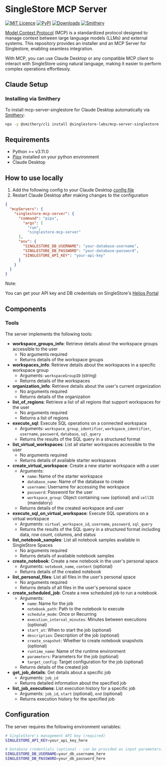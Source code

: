 # SingleStore MCP Server

<p>
<a href="https://github.com/singlestore-labs/mcp-server-singlestore/blob/main/LICENSE"><img alt="MIT Licence" src="https://img.shields.io/badge/License-MIT-yellow.svg"></a>
<a href="https://pypi.org/project/singlestore-mcp-server/"><img alt="PyPI" src="https://img.shields.io/pypi/v/singlestore-mcp-server"></a>
<a href="https://pepy.tech/project/singlestore-mcp-server"><img alt="Downloads" src="https://static.pepy.tech/badge/singlestore-mcp-server"></a>
<a href="https://smithery.ai/server/@singlestore-labs/mcp-server-singlestore"><img alt="Smithery" src="https://smithery.ai/badge/@singlestore-labs/mcp-server-singlestore"></a>
</p>

[Model Context Protocol]((https://modelcontextprotocol.io/introduction)) (MCP) is a standardized protocol designed to manage context between large language models (LLMs) and external systems. This repository provides an installer and an MCP Server for Singlestore, enabling seamless integration.

With MCP, you can use Claude Desktop or any compatible MCP client to interact with SingleStore using natural language, making it easier to perform complex operations effortlessly.

## Claude Setup

### Installing via Smithery

To install mcp-server-singlestore for Claude Desktop automatically via [Smithery](https://smithery.ai/server/@singlestore-labs/mcp-server-singlestore):

```bash
npx -y @smithery/cli install @singlestore-labs/mcp-server-singlestore --client claude
```

## Requirements

- Python >= v3.11.0
- [Pipx](https://pipx.pypa.io/stable/) installed on your python environment
- Claude Desktop

## How to use locally

1. Add the following config to your Claude Desktop [config file](https://modelcontextprotocol.io/quickstart/user)
2. Restart Claude Desktop after making changes to the configuration

```json
{
  "mcpServers": {
    "singlestore-mcp-server": {
      "command": "pipx",
        "args": [
          "run",
          "singlestore-mcp-server"
      ],
      "env": {
        "SINGLESTORE_DB_USERNAME": "your-database-username",
        "SINGLESTORE_DB_PASSWORD": "your-database-password",
        "SINGLESTORE_API_KEY": "your-api-key"
      }
    }
  }
}
```

Note:

You can get your API key and DB credentials on SingleStore's [Helios Portal](https://portal.singlestore.com/intention/cloud)

## Components

### Tools

The server implements the following tools:

- **workspace_groups_info**: Retrieve details about the workspace groups accessible to the user
  - No arguments required
  - Returns details of the workspace groups
- **workspaces_info**: Retrieve details about the workspaces in a specific workspace group
  - Arguments: `workspaceGroupID` (string)
  - Returns details of the workspaces
- **organization_info**: Retrieve details about the user's current organization
  - No arguments required
  - Returns details of the organization
- **list_of_regions**: Retrieve a list of all regions that support workspaces for the user
  - No arguments required
  - Returns a list of regions
- **execute_sql**: Execute SQL operations on a connected workspace
  - Arguments: `workspace_group_identifier`, `workspace_identifier`, `username`, `password`, `database`, `sql_query`
  - Returns the results of the SQL query in a structured format
- **list_virtual_workspaces**: List all starter workspaces accessible to the user
  - No arguments required
  - Returns details of available starter workspaces
- **create_virtual_workspace**: Create a new starter workspace with a user
  - Arguments:
    - `name`: Name of the starter workspace
    - `database_name`: Name of the database to create
    - `username`: Username for accessing the workspace
    - `password`: Password for the user
    - `workspace_group`: Object containing `name` (optional) and `cellID` (mandatory)
  - Returns details of the created workspace and user
- **execute_sql_on_virtual_workspace**: Execute SQL operations on a virtual workspace
  - Arguments: `virtual_workspace_id`, `username`, `password`, `sql_query`
  - Returns the results of the SQL query in a structured format including data, row count, columns, and status
- **list_notebook_samples**: List all notebook samples available in SingleStore Spaces
  - No arguments required
  - Returns details of available notebook samples
- **create_notebook**: Create a new notebook in the user's personal space
  - Arguments: `notebook_name`, `content` (optional)
  - Returns details of the created notebook
- **list_personal_files**: List all files in the user's personal space
  - No arguments required
  - Returns details of all files in the user's personal space
- **create_scheduled_job**: Create a new scheduled job to run a notebook
  - Arguments:
    - `name`: Name for the job
    - `notebook_path`: Path to the notebook to execute
    - `schedule_mode`: Once or Recurring
    - `execution_interval_minutes`: Minutes between executions (optional)
    - `start_at`: When to start the job (optional)
    - `description`: Description of the job (optional)
    - `create_snapshot`: Whether to create notebook snapshots (optional)
    - `runtime_name`: Name of the runtime environment
    - `parameters`: Parameters for the job (optional)
    - `target_config`: Target configuration for the job (optional)
  - Returns details of the created job
- **get_job_details**: Get details about a specific job
  - Arguments: `job_id`
  - Returns detailed information about the specified job
- **list_job_executions**: List execution history for a specific job
  - Arguments: `job_id`, `start` (optional), `end` (optional)
  - Returns execution history for the specified job

## Configuration

The server requires the following environment variables:

```bash
# SingleStore's management API key (required)
SINGLESTORE_API_KEY=your_api_key_here

# Database credentials (optional - can be provided as input parameters)
SINGLESTORE_DB_USERNAME=your_db_username_here
SINGLESTORE_DB_PASSWORD=your_db_password_here
```
